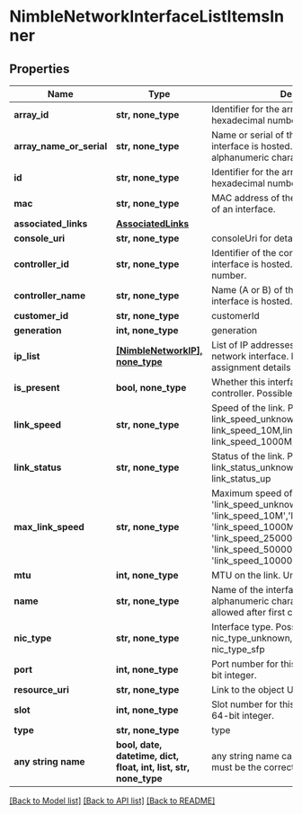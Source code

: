 # NimbleNetworkInterfaceListItemsInner


## Properties
Name | Type | Description | Notes
------------ | ------------- | ------------- | -------------
**array_id** | **str, none_type** | Identifier for the array. A 42 digit hexadecimal number. | [optional] 
**array_name_or_serial** | **str, none_type** | Name or serial of the array where the interface is hosted.String of up to 64 alphanumeric characters. | [optional] 
**id** | **str, none_type** | Identifier for the array. A 42 digit hexadecimal number. | [optional] 
**mac** | **str, none_type** | MAC address of the interface. Mac address of an interface. | [optional] 
**associated_links** | [**AssociatedLinks**](AssociatedLinks.md) |  | [optional] 
**console_uri** | **str, none_type** | consoleUri for detailed storage object | [optional] 
**controller_id** | **str, none_type** | Identifier of the controller where the interface is hosted. A 42 digit hexadecimal number. | [optional] 
**controller_name** | **str, none_type** | Name (A or B) of the controller where the interface is hosted. Plain string. | [optional] 
**customer_id** | **str, none_type** | customerId | [optional] 
**generation** | **int, none_type** | generation | [optional] 
**ip_list** | [**[NimbleNetworkIP], none_type**](NimbleNetworkIP.md) | List of IP addresses assigned to this network interface. List of IP address assignment details to network interface. | [optional] 
**is_present** | **bool, none_type** | Whether this interface is present on this controller. Possible values : true, false. | [optional] 
**link_speed** | **str, none_type** | Speed of the link. Possible values: link_speed_unknown, link_speed_10M,link_speed_100M, link_speed_1000M, link_speed_10000M.. | [optional] 
**link_status** | **str, none_type** | Status of the link. Possible values: link_status_unknown,link_status_down, link_status_up | [optional] 
**max_link_speed** | **str, none_type** | Maximum speed of the link. Possible values: &#39;link_speed_unknown&#39;, &#39;link_speed_10M&#39;,&#39;link_speed_100M&#39;, &#39;link_speed_1000M&#39;, &#39;link_speed_10000M&#39;, &#39;link_speed_25000M&#39;,&#39;link_speed_40000M&#39;, &#39;link_speed_50000M&#39;, &#39;link_speed_100000M&#39;. | [optional] 
**mtu** | **int, none_type** | MTU on the link. Unsigned 64-bit integer. | [optional] 
**name** | **str, none_type** | Name of the interface. String of up to 64 alphanumeric characters, - and . and : are allowed after first character. | [optional] 
**nic_type** | **str, none_type** | Interface type. Possible values: nic_type_unknown, nic_type_tp, nic_type_sfp | [optional] 
**port** | **int, none_type** | Port number for this interface.Unsigned 64-bit integer. | [optional] 
**resource_uri** | **str, none_type** | Link to the object URI | [optional] 
**slot** | **int, none_type** | Slot number for this interface. Unsigned 64-bit integer. | [optional] 
**type** | **str, none_type** | type | [optional] 
**any string name** | **bool, date, datetime, dict, float, int, list, str, none_type** | any string name can be used but the value must be the correct type | [optional]

[[Back to Model list]](../README.md#documentation-for-models) [[Back to API list]](../README.md#documentation-for-api-endpoints) [[Back to README]](../README.md)


